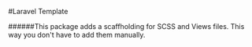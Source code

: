 #Laravel Template

######This package adds a scaffholding for SCSS and Views files. This way you don't have to add them manually.
